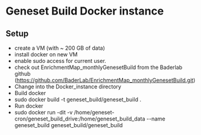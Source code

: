# Geneset Build Docker instance

## Setup
 * create a VM (with ~ 200 GB of data)
 * install docker on new VM
 * enable sudo access for current user.
 * check out EnrichmentMap_monthlyGenesetBuild from the Baderlab github (https://github.com/BaderLab/EnrichmentMap_monthlyGenesetBuild.git)
 * Change into the Docker_instance directory
 * Build docker
  * sudo docker build -t geneset_build/geneset_build .
 * Run docker
  * sudo docker run -dit  -v /home/geneset-cron/geneset_build_drive:/home/geneset_build_data --name geneset_build geneset_build/geneset_build  
